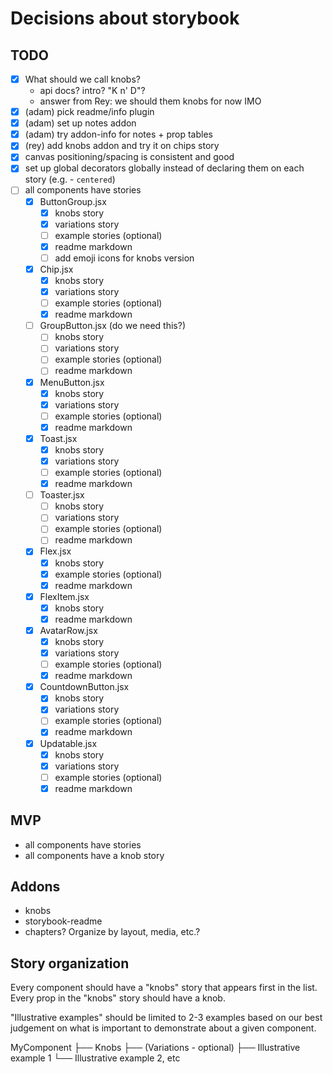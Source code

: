 # Decisions about storybook

## TODO

- [x] What should we call knobs?
  - api docs? intro? "K n' D"?
  - answer from Rey: we should them knobs for now IMO
- [x] (adam) pick readme/info plugin
- [x] (adam) set up notes addon
- [x] (adam) try addon-info for notes + prop tables
- [x] (rey) add knobs addon and try it on chips story
- [x] canvas positioning/spacing is consistent and good
- [x] set up global decorators globally instead of declaring them on each story (e.g. - `centered`)
- [ ] all components have stories
  - [x] ButtonGroup.jsx
    - [x] knobs story
    - [x] variations story
    - [ ] example stories (optional)
    - [x] readme markdown
    - [ ] add emoji icons for knobs version
  - [x] Chip.jsx
    - [x] knobs story
    - [x] variations story
    - [ ] example stories (optional)
    - [x] readme markdown
  - [ ] GroupButton.jsx (do we need this?)
    - [ ] knobs story
    - [ ] variations story
    - [ ] example stories (optional)
    - [ ] readme markdown
  - [x] MenuButton.jsx
    - [x] knobs story
    - [x] variations story
    - [ ] example stories (optional)
    - [x] readme markdown
  - [x] Toast.jsx
    - [x] knobs story
    - [x] variations story
    - [ ] example stories (optional)
    - [x] readme markdown
  - [ ] Toaster.jsx
    - [ ] knobs story
    - [ ] variations story
    - [ ] example stories (optional)
    - [ ] readme markdown
  - [x] Flex.jsx
    - [x] knobs story
    - [x] example stories (optional)
    - [x] readme markdown
  - [x] FlexItem.jsx
    - [x] knobs story
    - [x] readme markdown
  - [x] AvatarRow.jsx
    - [x] knobs story
    - [x] variations story
    - [ ] example stories (optional)
    - [x] readme markdown
  - [x] CountdownButton.jsx
    - [x] knobs story
    - [x] variations story
    - [ ] example stories (optional)
    - [x] readme markdown
  - [x] Updatable.jsx
    - [x] knobs story
    - [x] variations story
    - [ ] example stories (optional)
    - [x] readme markdown

## MVP
- all components have stories
- all components have a knob story

## Addons

- knobs
- storybook-readme
- chapters? Organize by layout, media, etc.?

## Story organization

Every component should have a "knobs" story that appears first in the list.
Every prop in the "knobs" story should have a knob.

"Illustrative examples" should be limited to 2-3 examples based on our best judgement on
what is important to demonstrate about a given component.

MyComponent
├── Knobs
├── (Variations - optional)
├── Illustrative example 1
└── Illustrative example 2, etc


